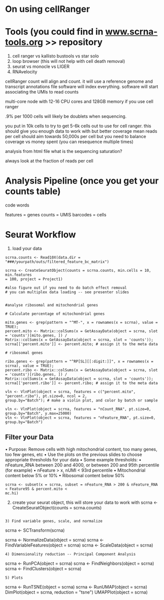 # On using cellRanger

# Tools (you could find in www.scrna-tools.org >> repository

1) cell ranger vs kallisto bustools vs star solo
2) loop browser (this will not help with cell death removal)
3) seurat vs monocle vs LIGER
4) RNAvelocity

cellRanger count will align and count. 
  it will use a reference genome and transcript annotations file
  software will index everything. 
  software will start associating the UMIs to read counts
  
   multi-core node with 12-16 CPU cores and 128GB memory if you use cell ranger
   
   .9% per 1000 cells will likely be doublets when sequencing. 
   
   you put in 10k cells to try to get 5-6k cells out to use for cell ranger. 
    this should give you enough data to work with but better coverage
    mean reads per cell should aim towards 50,000s per cell but you need to balance coverage vs money spent (you can resequence multiple times)
   
   analysis from html file
   what is the sequencing saturation?  
   
   always look at the fraction of reads per cell
   
# Analysis Pipeline (once you get your counts table)
 
 code words
 
 features = genes
 counts = UMIS
 barcodes = cells
 
# Seurat Workflow

1) load your data

```
scrna.counts <- Read10X(data.dir = "###/yourpath/outs/filtered_feature_bc_matrix")

scrna <- CreateSeuratObject(counts = scrna.counts, min.cells = 10, min.features
= 100, project = Project1)

#also figure out if you need to do batch effect removal
# you can multiplex data loading -- see presenter slides


#analyse ribosomal and mitochondrial genes

# Calculate percentage of mitochondrial genes

mito.genes <- grep(pattern = "^MT-", x = rownames(x = scrna), value = TRUE);
percent.mito <- Matrix::colSums(x = GetAssayData(object = scrna, slot = 'counts')[mito.genes, ]) /
Matrix::colSums(x = GetAssayData(object = scrna, slot = 'counts'));
scrna[['percent.mito']] <- percent.mito; # assign it to the meta data

# ribosomal genes

ribo.genes <- grep(pattern = "^RP[SL][[:digit:]]", x = rownames(x = scrna), value = TRUE);
percent.ribo <- Matrix::colSums(x = GetAssayData(object = scrna, slot = 'counts')[ribo.genes, ]) /
Matrix::colSums(x = GetAssayData(object = scrna, slot = 'counts'));
scrna[['percent.ribo']] <- percent.ribo; # assign it to the meta data

vln <- VlnPlot(object = scrna, features = c("percent.mito", "percent.ribo"), pt.size=0, ncol = 2,
group.by="Batch"); # make a violin plot, and color by batch or sample

vln <- VlnPlot(object = scrna, features = "nCount_RNA", pt.size=0, group.by="Batch", y.max=25000)
vln <- VlnPlot(object = scrna, features = "nFeature_RNA", pt.size=0, group.by="Batch")

```
## Filter your Data
• Purpose: Remove cells with high mitochondrial content, too many genes, too few genes, etc
• Use the plots on the previous slides to choose appropriate thresholds for your data
• Some example thresholds:
• nFeature_RNA between 200 and 4000, or between 200 and 95th percentile (for
example)
• nFeature > x, nUMI < 93rd percentile
• Mitochondrial content below 5% or 10%
• Ribosomal content below 50%

```
scrna <- subset(x = scrna, subset = nFeature_RNA > 200 & nFeature_RNA < Feature95 & percent.mito <
mc.hi)

```

2) create your seurat object, this will store your data to work with
scrna <- CreateSeuratObject(counts = scrna.counts)

```

3) Find variable genes, scale, and normalize
```
scrna <- SCTransform(scrna) 

scrna <- NormalizeData(object = scrna) 
scrna <- FindVariableFeatures(object = scrna) 
scrna <- ScaleData(object = scrna) 
```
4) Dimensionality reduction -- Principal Component Analysis
```
scrna <- RunPCA(object = scrna) 
scrna <- FindNeighbors(object = scrna)
scrna <- FindClusters(object = scrna)
```
5) Plots
```
scrna <- RunTSNE(object = scrna)
scrna <- RunUMAP(object = scrna)
DimPlot(object = scrna, reduction = "tsne")
UMAPPlot(object = scrna)
```
  
   
